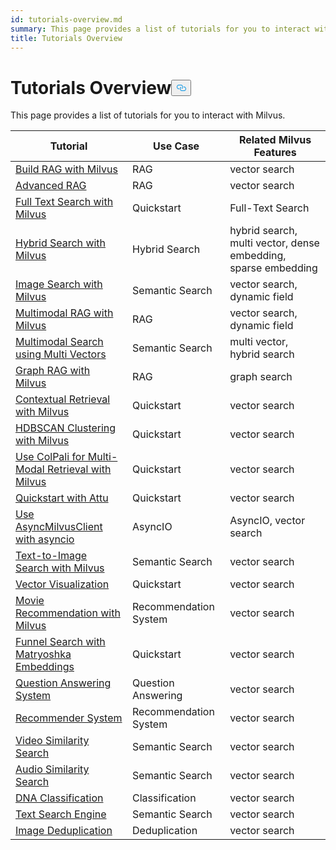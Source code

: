 ```yaml
---
id: tutorials-overview.md
summary: This page provides a list of tutorials for you to interact with Milvus.
title: Tutorials Overview
---
```

<h1 id="Tutorials-Overview" class="common-anchor-header">Tutorials Overview<button data-href="#Tutorials-Overview" class="anchor-icon" translate="no">
      <svg translate="no"
        aria-hidden="true"
        focusable="false"
        height="20"
        version="1.1"
        viewBox="0 0 16 16"
        width="16"
      >
        <path
          fill="#0092E4"
          fill-rule="evenodd"
          d="M4 9h1v1H4c-1.5 0-3-1.69-3-3.5S2.55 3 4 3h4c1.45 0 3 1.69 3 3.5 0 1.41-.91 2.72-2 3.25V8.59c.58-.45 1-1.27 1-2.09C10 5.22 8.98 4 8 4H4c-.98 0-2 1.22-2 2.5S3 9 4 9zm9-3h-1v1h1c1 0 2 1.22 2 2.5S13.98 12 13 12H9c-.98 0-2-1.22-2-2.5 0-.83.42-1.64 1-2.09V6.25c-1.09.53-2 1.84-2 3.25C6 11.31 7.55 13 9 13h4c1.45 0 3-1.69 3-3.5S14.5 6 13 6z"
        ></path>
      </svg>
    </button></h1><p>This page provides a list of tutorials for you to interact with Milvus.</p>
<table>
<thead>
<tr><th>Tutorial</th><th>Use Case</th><th>Related Milvus Features</th></tr>
</thead>
<tbody>
<tr><td><a href="/docs/v2.5.x/build-rag-with-milvus.md">Build RAG with Milvus</a></td><td>RAG</td><td>vector search</td></tr>
<tr><td><a href="/docs/v2.5.x/how_to_enhance_your_rag.md">Advanced RAG</a></td><td>RAG</td><td>vector search</td></tr>
<tr><td><a href="/docs/v2.5.x/full_text_search_with_milvus.md">Full Text Search with Milvus</a></td><td>Quickstart</td><td>Full-Text Search</td></tr>
<tr><td><a href="/docs/v2.5.x/hybrid_search_with_milvus.md">Hybrid Search with Milvus</a></td><td>Hybrid Search</td><td>hybrid search, multi vector, dense embedding, sparse embedding</td></tr>
<tr><td><a href="/docs/v2.5.x/image_similarity_search.md">Image Search with Milvus</a></td><td>Semantic Search</td><td>vector search, dynamic field</td></tr>
<tr><td><a href="/docs/v2.5.x/multimodal_rag_with_milvus.md">Multimodal RAG with Milvus</a></td><td>RAG</td><td>vector search, dynamic field</td></tr>
<tr><td><a href="/docs/v2.5.x/multimodal_rag_with_milvus.md">Multimodal Search using Multi Vectors</a></td><td>Semantic Search</td><td>multi vector, hybrid search</td></tr>
<tr><td><a href="/docs/v2.5.x/graph_rag_with_milvus.md">Graph RAG with Milvus</a></td><td>RAG</td><td>graph search</td></tr>
<tr><td><a href="/docs/v2.5.x/contextual_retrieval_with_milvus.md">Contextual Retrieval with Milvus</a></td><td>Quickstart</td><td>vector search</td></tr>
<tr><td><a href="/docs/v2.5.x/hdbscan_clustering_with_milvus.md">HDBSCAN Clustering with Milvus</a></td><td>Quickstart</td><td>vector search</td></tr>
<tr><td><a href="/docs/v2.5.x/use_ColPali_with_milvus.md">Use ColPali for Multi-Modal Retrieval with Milvus</a></td><td>Quickstart</td><td>vector search</td></tr>
<tr><td><a href="/docs/v2.5.x/quickstart_with_attu.md">Quickstart with Attu</a></td><td>Quickstart</td><td>vector search</td></tr>
<tr><td><a href="/docs/v2.5.x/use-async-milvus-client-with-asyncio.md">Use AsyncMilvusClient with asyncio</a></td><td>AsyncIO</td><td>AsyncIO, vector search</td></tr>
<tr><td><a href="/docs/v2.5.x/text_image_search.md">Text-to-Image Search with Milvus</a></td><td>Semantic Search</td><td>vector search</td></tr>
<tr><td><a href="/docs/v2.5.x/vector_visualization.md">Vector Visualization</a></td><td>Quickstart</td><td>vector search</td></tr>
<tr><td><a href="/docs/v2.5.x/movie_recommendation_with_milvus.md">Movie Recommendation with Milvus</a></td><td>Recommendation System</td><td>vector search</td></tr>
<tr><td><a href="/docs/v2.5.x/funnel_search_with_matryoshka.md">Funnel Search with Matryoshka Embeddings</a></td><td>Quickstart</td><td>vector search</td></tr>
<tr><td><a href="/docs/v2.5.x/question_answering_system.md">Question Answering System</a></td><td>Question Answering</td><td>vector search</td></tr>
<tr><td><a href="/docs/v2.5.x/recommendation_system.md">Recommender System</a></td><td>Recommendation System</td><td>vector search</td></tr>
<tr><td><a href="/docs/v2.5.x/video_similarity_search.md">Video Similarity Search</a></td><td>Semantic Search</td><td>vector search</td></tr>
<tr><td><a href="/docs/v2.5.x/audio_similarity_search.md">Audio Similarity Search</a></td><td>Semantic Search</td><td>vector search</td></tr>
<tr><td><a href="/docs/v2.5.x/dna_sequence_classification.md">DNA Classification</a></td><td>Classification</td><td>vector search</td></tr>
<tr><td><a href="/docs/v2.5.x/text_search_engine.md">Text Search Engine</a></td><td>Semantic Search</td><td>vector search</td></tr>
<tr><td><a href="/docs/v2.5.x/image_deduplication_system.md">Image Deduplication</a></td><td>Deduplication</td><td>vector search</td></tr>
</tbody>
</table>
